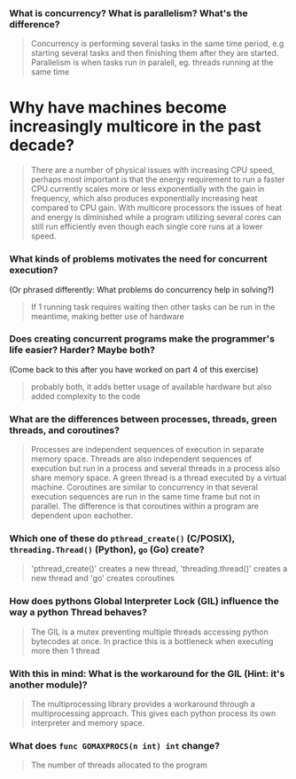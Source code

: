 ### What is concurrency? What is parallelism? What's the difference?
> Concurrency is performing several tasks in the same time period, e.g starting several tasks and then finishing them after they are started. Parallelism is when tasks run in paralell, eg. threads running at the same time

# Why have machines become increasingly multicore in the past decade?
> There are a number of physical issues with increasing CPU speed, perhaps most important is that the energy requirement to run a faster CPU currently scales more or less exponentially with the gain in frequency, which also produces exponentially increasing heat compared to CPU gain. With multicore processors the issues of heat and energy is diminished while a program utilizing several cores can still run efficiently even though each single core runs at a lower speed.

 ### What kinds of problems motivates the need for concurrent execution?
 (Or phrased differently: What problems do concurrency help in solving?)
 > If 1 running task requires waiting then other tasks can be run in the meantime, making better use of hardware

 ### Does creating concurrent programs make the programmer's life easier? Harder? Maybe both?
 (Come back to this after you have worked on part 4 of this exercise)
 > probably both, it adds better usage of available hardware but also added complexity to the code

 ### What are the differences between processes, threads, green threads, and coroutines?
 > Processes are independent sequences of execution in separate memory space. Threads are also independent sequences of execution but run in a process and several threads in a process also share memory space. A green thread is a thread executed by a virtual machine. Coroutines are similar to concurrency in that several execution sequences are run in the same time frame but not in parallel. The difference is that coroutines within a program are dependent upon eachother.

 ### Which one of these do `pthread_create()` (C/POSIX), `threading.Thread()` (Python), `go` (Go) create?
 > 'pthread_create()' creates a new thread, 'threading.thread()' creates a new thread and 'go' creates coroutines

 ### How does pythons Global Interpreter Lock (GIL) influence the way a python Thread behaves?
 > The GIL is a mutex preventing multiple threads accessing python bytecodes at once. In practice this is a bottleneck when executing more then 1 thread

 ### With this in mind: What is the workaround for the GIL (Hint: it's another module)?
 > The multiprocessing library provides a workaround through a multiprocessing approach. This gives each python process its own interpreter and memory space.

 ### What does `func GOMAXPROCS(n int) int` change?
 > The number of threads allocated to the program
